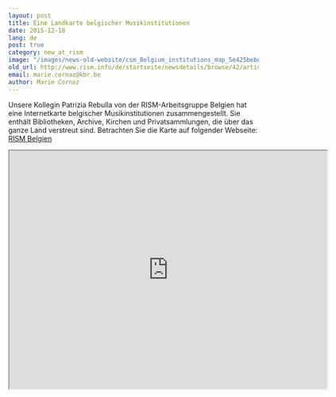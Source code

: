 ```yaml
---
layout: post
title: Eine Landkarte belgischer Musikinstitutionen
date: 2015-12-18
lang: de
post: true
category: new_at_rism
image: "/images/news-old-website/csm_Belgium_institutions_map_5e425bebe5.jpg"
old_url: http://www.rism.info/de/startseite/newsdetails/browse/42/article/64/an-interactive-map-of-musical-institutions-in-belgium.html
email: marie.cornaz@kbr.be
author: Marie Cornaz
---
```


Unsere Kollegin Patrizia Rebulla von der RISM-Arbeitsgruppe Belgien hat eine Internetkarte belgischer Musikinstitutionen zusammengestellt. Sie enthält Bibliotheken, Archive, Kirchen und Privatsammlungen, die über das ganze Land verstreut sind. Betrachten Sie die Karte auf folgender Webseite: [RISM Belgien](/working-groups.html)


<iframe src="https://www.google.com/maps/d/embed?mid=zVkEV29Tbhz0.kJsXPEbQlNAA" width="640" height="480"></iframe>
